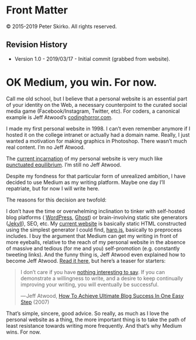 # Front Matter

© 2015-2019 Peter Skirko. All rights reserved.

## Revision History

* Version 1.0 - 2019/03/17 - Initial commit (grabbed from website).

# OK Medium, you win. For now.

Call me old school, but I believe that a personal website is an essential part
of your identity on the Web, a necessary counterpoint to the curated social
media game (Facebook/Instagram, Twitter, etc). For coders, a canonical example
is Jeff Atwood’s
[codinghorror.com](http://codinghorror.com/).

I made my first personal website in 1998. I can’t even remember anymore if I
hosted it on the college intranet or actually had a domain name. Really, I just
wanted a motivation for making graphics in Photoshop. There wasn’t much real
content. I’m no Jeff Atwood.

The
[current incarnation](https://www.pskirko.com/)
of my personal website is very much like
[punctuated equilibrium](https://en.wikipedia.org/wiki/Punctuated_equilibrium).
I’m still no Jeff Atwood.

Despite my fondness for that particular form of unrealized ambition, I have
decided to use Medium as my writing platform. Maybe one day I’ll repatriate,
but for now I will write here.

The reasons for this decision are twofold:

I don’t have the time or overwhelming inclination to tinker with self-hosted
blog platforms (
[WordPress](https://wordpress.org/),
[Ghost](https://ghost.org/)) or brain-involving static site generators
([Jekyll](https://jekyllrb.com/)),
SEO, etc. My
[current website](https://www.pskirko.com/) is basically static HTML constructed
using the simplest generator I could find,
[harp.js](http://harpjs.com/),
basically to preprocess
includes.  I buy the argument that Medium can get my writing in front of more
eyeballs, relative to the reach of my personal website in the absence of
massive and tedious (for me and you) self-promotion (e.g. constantly tweeting
links).
And the funny thing is, Jeff Atwood even explained how to become Jeff Atwood.
[Read it here](https://blog.codinghorror.com/how-to-achieve-ultimate-blog-success-in-one-easy-step/),
but here’s a teaser for starters:

> I don’t care if you have [nothing interesting to say](http://www.codinghorror.com/blog/archives/000297.html). If you can demonstrate a
> willingness to write, and a desire to keep continually improving your writing,
> you will eventually be successful.
>
> — Jeff Atwood, [How To Achieve Ultimate Blog Success In One Easy Step](https://blog.codinghorror.com/how-to-achieve-ultimate-blog-success-in-one-easy-step/) (2007)

That’s simple, sincere, good advice. So really, as much as I love the personal
website as a thing, the more important thing is to take the path of least
resistance towards writing more frequently. And that’s why Medium wins. For
now.
